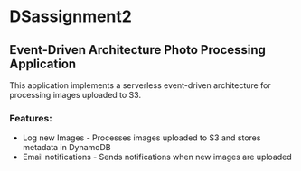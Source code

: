 # DSassignment2

## Event-Driven Architecture Photo Processing Application

This application implements a serverless event-driven architecture for processing images uploaded to S3.

### Features:
- Log new Images - Processes images uploaded to S3 and stores metadata in DynamoDB
- Email notifications - Sends notifications when new images are uploaded
